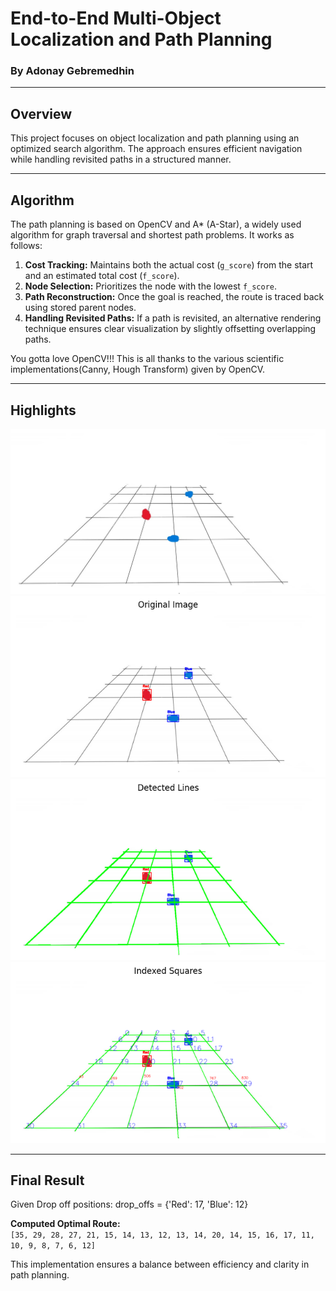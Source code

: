 # End-to-End Multi-Object Localization and Path Planning

### By Adonay Gebremedhin

---

## Overview
This project focuses on object localization and path planning using an optimized search algorithm. The approach ensures efficient navigation while handling revisited paths in a structured manner.

---

## Algorithm
The path planning is based on OpenCV and A* (A-Star), a widely used algorithm for graph traversal and shortest path problems. It works as follows:

1. **Cost Tracking:** Maintains both the actual cost (`g_score`) from the start and an estimated total cost (`f_score`).
2. **Node Selection:** Prioritizes the node with the lowest `f_score`.
3. **Path Reconstruction:** Once the goal is reached, the route is traced back using stored parent nodes.
4. **Handling Revisited Paths:** If a path is revisited, an alternative rendering technique ensures clear visualization by slightly offsetting overlapping paths.

You gotta love OpenCV!!! This is all thanks to the various scientific implementations(Canny, Hough Transform) given by OpenCV.

---

## Highlights

![Processing Step 1](images/0.jpg)
![Processing Step 2](images/1.png)
![Processing Step 3](images/2.png)
![Final Visualization](images/3.png)

---

## Final Result
Given Drop off positions: drop_offs = {'Red': 17, 'Blue': 12}

**Computed Optimal Route:**  
`[35, 29, 28, 27, 21, 15, 14, 13, 12, 13, 14, 20, 14, 15, 16, 17, 11, 10, 9, 8, 7, 6, 12]`

This implementation ensures a balance between efficiency and clarity in path planning.
